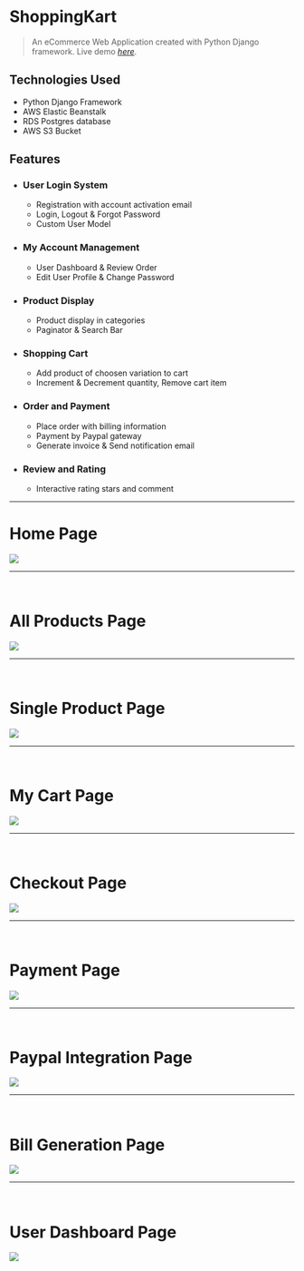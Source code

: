 
# ShoppingKart
> An eCommerce Web Application created with Python Django framework.
> Live demo [_here_](http://shopkart-keshav-env.eba-mt4pnm2a.us-west-2.elasticbeanstalk.com/). 

## Technologies Used
- Python Django Framework
- AWS Elastic Beanstalk
- RDS Postgres database
- AWS S3 Bucket



## Features
- ### User Login System
  * Registration with account activation email
  * Login, Logout & Forgot Password
  * Custom User Model
  
- ### My Account Management 
  * User Dashboard & Review Order
  * Edit User Profile & Change Password
  
- ### Product Display
  * Product display in categories
  * Paginator & Search Bar
  
- ### Shopping Cart
  * Add product of choosen variation to cart
  * Increment & Decrement quantity, Remove cart item
  
- ### Order and Payment
  * Place order with billing information
  * Payment by Paypal gateway
  * Generate invoice & Send notification email
  
- ### Review and Rating
  * Interactive rating stars and comment

<hr>

# Home Page
<img src="./project_image/homepage.PNG">  
 <hr>
 <br>
 
 
 
# All Products Page
<img src="./project_image/all_products.PNG">  
 <hr>
 <br>
 
 
 
# Single Product Page
<img src="./project_image/single_product_detail.PNG">  
 <hr>
 <br>
 
 
 
# My Cart Page
<img src="./project_image/mycart.PNG">    
 <hr>
 <br>
 
 
 
# Checkout Page
<img src="./project_image/chekoutpage.PNG">  
 <hr>
  <br>



# Payment Page
<img src="./project_image/review_payment.PNG">  
 <hr>
  <br>
  
  

# Paypal Integration Page
<img src="./project_image/paypl.PNG">  
 <hr>
 <br>
 
 
# Bill Generation Page
<img src="./project_image/billgen.PNG">  
 <hr>
  <br>
  


# User Dashboard Page
<img src="./project_image/dashboard.PNG">  

